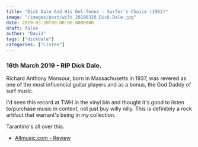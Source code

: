 ```yaml
---
title: "Dick Dale And His Del-Tones - Surfer's Choice (1962)"
image: "/images/post/wilt_20190320_Dick.Dale.jpg"
date: 2019-03-20T00:00:00.0000000
draft: false
author: "David"
tags: ["dickdale"]
categories: ["Listen"]
---
```

### **16th March 2019 - RIP Dick Dale.**

 Richard Anthony Monsour, born in Massachusetts in 1937, was revered as one of the most influencial guitar players and as a bonus, the God Daddy of surf music. 

 I'd seen this record at TWH in the vinyl bin and thought it's good to listen to/purchase music in context, not just buy willy nilly. This is definitely a rock artifact that warrant's being in my collection.

 Tarantino's all over this.

-  [Allmusic.com - Review](https://www.allmusic.com/album/surfers-choice-mw0000773115)